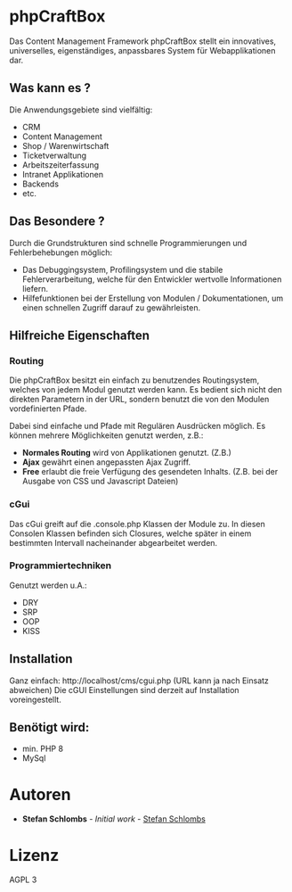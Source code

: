 
# phpCraftBox

Das Content Management Framework phpCraftBox stellt ein innovatives, universelles, eigenständiges, anpassbares System für Webapplikationen dar.

## Was kann es ?

Die Anwendungsgebiete sind vielfältig:
- CRM
- Content Management
- Shop / Warenwirtschaft
- Ticketverwaltung
- Arbeitszeiterfassung
- Intranet Applikationen
- Backends
- etc.

## Das Besondere ?

Durch die Grundstrukturen sind schnelle Programmierungen und Fehlerbehebungen möglich:
- Das Debuggingsystem, Profilingsystem und die stabile Fehlerverarbeitung, welche für den Entwickler wertvolle Informationen liefern.
- Hilfefunktionen bei der Erstellung von Modulen / Dokumentationen, um einen schnellen Zugriff darauf zu gewährleisten.

## Hilfreiche Eigenschaften

### Routing

Die phpCraftBox besitzt ein einfach zu benutzendes Routingsystem, welches von jedem Modul genutzt werden kann.
Es bedient sich nicht den direkten Parametern in der URL, sondern benutzt die von den Modulen vordefinierten Pfade.

Dabei sind einfache und Pfade mit Regulären Ausdrücken möglich.
Es können mehrere Möglichkeiten genutzt werden, z.B.:
- **Normales Routing** wird von Applikationen genutzt. (Z.B.)
- **Ajax** gewährt einen angepassten Ajax Zugriff.
- **Free** erlaubt die freie Verfügung des gesendeten Inhalts. (Z.B. bei der Ausgabe von CSS und Javascript Dateien)

### cGui

Das cGui greift auf die .console.php Klassen der Module zu.
In diesen Consolen Klassen befinden sich Closures, welche später in einem bestimmten Intervall nacheinander abgearbeitet werden.

### Programmiertechniken

Genutzt werden u.A.:
- DRY
- SRP
- OOP
- KISS

## Installation

Ganz einfach:
http://localhost/cms/cgui.php
(URL kann ja nach Einsatz abweichen)
Die cGUI Einstellungen sind derzeit auf Installation voreingestellt.

## Benötigt wird:

- min. PHP 8
- MySql

# Autoren

* **Stefan Schlombs** - *Initial work* - [Stefan Schlombs](https://github.com/StefanSchlombs1980)

# Lizenz

AGPL 3
